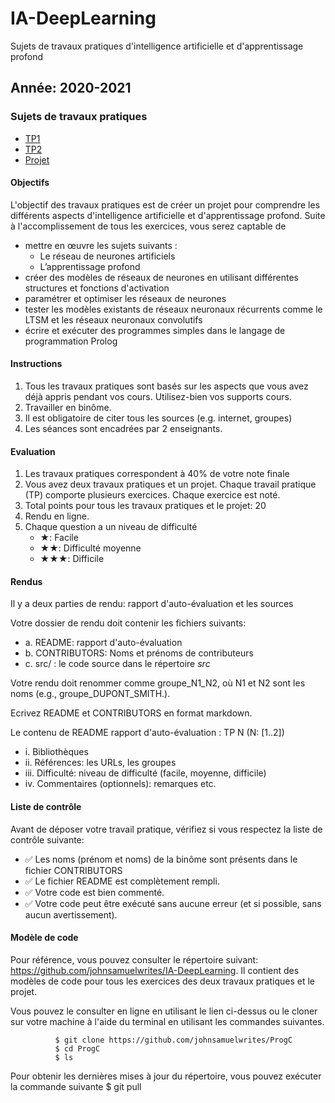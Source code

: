# IA-DeepLearning
Sujets de travaux pratiques d'intelligence artificielle et d'apprentissage profond

## Année: 2020-2021
###  Sujets de travaux pratiques
* [TP1](TP1/TP1.md)
* [TP2](TP2/TP2.md)
* [Projet](Projet/projet.md)

#### Objectifs

L'objectif des travaux pratiques est de créer un projet pour comprendre
les différents aspects d'intelligence artificielle et d'apprentissage profond. Suite à l'accomplissement
de tous les exercices, vous serez captable de

- mettre en œuvre les sujets suivants :
    - Le réseau de neurones artificiels
    - L’apprentissage profond
- créer des modèles de réseaux de neurones en utilisant différentes structures et fonctions d'activation
- paramétrer et optimiser les réseaux de neurones 
- tester les modèles existants de réseaux neuronaux récurrents comme le LTSM et les réseaux neuronaux convolutifs
- écrire et exécuter des programmes simples dans le langage de programmation Prolog

#### Instructions

1.  Tous les travaux pratiques sont basés sur les aspects que vous avez
    déjà appris pendant vos cours. Utilisez-bien vos supports cours.
2.  Travailler en binôme.
3.  Il est obligatoire de citer tous les sources (e.g. internet,
    groupes)
4.  Les séances sont encadrées par 2 enseignants.

#### Evaluation

1.  Les travaux pratiques correspondent à 40% de votre note finale
2.  Vous avez deux travaux pratiques et un projet. Chaque travail pratique (TP)
    comporte plusieurs exercices. Chaque exercice est noté. 
3.  Total points pour tous les travaux pratiques et le projet: 20
4.  Rendu en ligne.
5.  Chaque question a un niveau de difficulté
    -   ★: Facile
    -   ★★: Difficulté moyenne
    -   ★★★: Difficile

#### Rendus

Il y a deux parties de rendu: rapport d'auto-évaluation et les sources

Votre dossier de rendu doit contenir les fichiers suivants:

- a.  README: rapport d'auto-évaluation
- b.  CONTRIBUTORS: Noms et prénoms de contributeurs
- c.  src/ : le code source dans le répertoire *src* 

Votre rendu doit renommer comme groupe_N1_N2, où N1 et N2 sont les
noms (e.g., groupe_DUPONT_SMITH.).

Ecrivez README et CONTRIBUTORS en format markdown.

Le contenu de README rapport d'auto-évaluation : TP N (N: [1..2])

- i.  Bibliothèques
- ii. Références: les URLs, les groupes
- iii. Difficulté: niveau de difficulté (facile, moyenne, difficile)
- iv. Commentaires (optionnels): remarques etc.


#### Liste de contrôle

Avant de déposer votre travail pratique, vérifiez si vous respectez la
liste de contrôle suivante:

-   ✅ Les noms (prénom et noms) de la binôme sont présents dans le
    fichier CONTRIBUTORS
-   ✅ Le fichier README est complètement rempli.
-   ✅ Votre code est bien commenté.
-   ✅ Votre code peut être exécuté sans aucune erreur (et si possible,
    sans aucun avertissement).

#### Modèle de code

Pour référence, vous pouvez consulter le répertoire suivant:
<https://github.com/johnsamuelwrites/IA-DeepLearning>. Il contient des modèles de
code pour tous les exercices des deux travaux pratiques et le projet.

Vous pouvez le consulter en ligne en utilisant le lien ci-dessus ou le
cloner sur votre machine à l'aide du terminal en utilisant les
commandes suivantes.

```
          $ git clone https://github.com/johnsamuelwrites/ProgC
          $ cd ProgC
          $ ls
```

Pour obtenir les dernières mises à jour du répertoire, vous pouvez exécuter la commande suivante
          $ git pull
```
```

